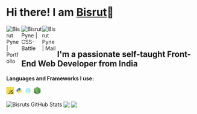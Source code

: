 <h1>Hi there! I am <a href="https://iambisrutpyne.github.io">Bisrut</a>👋</h1>

<a href="https://iambisrutpyne.github.io">
  <img align="left" alt="Bisrut Pyne | Portfolio" width="40px" src="https://cdn0.iconfinder.com/data/icons/seo-and-marketing-volume-3/256/104-256.png" />
</a>
<a href="https://cssbattle.dev/player/the_css_king">
  <img align="left" alt="Bisrut Pyne | CSS-Battle" width="55px" src="https://cssbattle.dev/images/logo-square.png" />
</a>
<a href="mailto:bisrutpyne@gmail.com">
  <img align="left" alt="Bisrut Pyne | Mail" width="40px" src="https://ssl.gstatic.com/ui/v1/icons/mail/rfr/gmail.ico" />
</a>

<br />
<br />

## **I'm a passionate self-taught Front-End Web Developer from India**

**Languages and Frameworks I use:**  

<code><img height="20" src="https://raw.githubusercontent.com/github/explore/80688e429a7d4ef2fca1e82350fe8e3517d3494d/topics/javascript/javascript.png"></code>
<code><img height="20" src="https://raw.githubusercontent.com/github/explore/80688e429a7d4ef2fca1e82350fe8e3517d3494d/topics/python/python.png"></code>
<code><img height="20" src="https://raw.githubusercontent.com/github/explore/80688e429a7d4ef2fca1e82350fe8e3517d3494d/topics/react/react.png"></code>
<code><img height="20" src="https://raw.githubusercontent.com/github/explore/80688e429a7d4ef2fca1e82350fe8e3517d3494d/topics/nodejs/nodejs.png"></code>

<img align="center" src="https://github-readme-stats.vercel.app/api?username=IamBisrutPyne&show_icons=true&theme=material" alt="Bisruts GitHub Stats" />
<img align="center" src="https://github-readme-stats.vercel.app/api/top-langs/?username=IamBisrutPyne&theme=monokai" />
<a href="https://github.com/IamBisrutPyne/skye">
  <img align="center" src="https://github-readme-stats.vercel.app/api/pin/?username=IamBisrutPyne&repo=skye&theme=monokai" />
</a>

